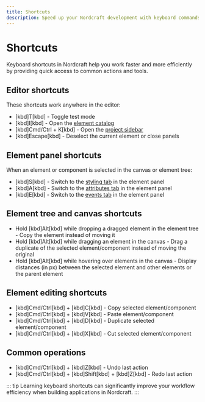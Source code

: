 ```yaml
---
title: Shortcuts
description: Speed up your Nordcraft development with keyboard commands for navigation, element selection, panel switching and common editing operations.
---
```


# Shortcuts
Keyboard shortcuts in Nordcraft help you work faster and more efficiently by providing quick access to common actions and tools.

## Editor shortcuts
These shortcuts work anywhere in the editor:
- [kbd]T[kbd] - Toggle test mode
- [kbd]I[kbd] - Open the [element catalog](/the-editor/element-tree#element-catalog)
- [kbd]Cmd/Ctrl + K[kbd] - Open the [project sidebar](/the-editor/project-sidebar)
- [kbd]Escape[kbd] - Deselect the current element or close panels

## Element panel shortcuts
When an element or component is selected in the canvas or element tree:
- [kbd]S[kbd] - Switch to the [styling tab](/the-editor/element-panel#styling-tab) in the element panel
- [kbd]A[kbd] - Switch to the [attributes tab](/the-editor/element-panel#attributes-tab) in the element panel
- [kbd]E[kbd] - Switch to the [events tab](/the-editor/element-panel#events-tab) in the element panel

## Element tree and canvas shortcuts
- Hold [kbd]Alt[kbd] while dropping a dragged element in the element tree - Copy the element instead of moving it
- Hold [kbd]Alt[kbd] while dragging an element in the canvas - Drag a duplicate of the selected element/component instead of moving the original
- Hold [kbd]Alt[kbd] while hovering over elements in the canvas - Display distances (in px) between the selected element and other elements or the parent element

## Element editing shortcuts
- [kbd]Cmd/Ctrl[kbd] + [kbd]C[kbd] - Copy selected element/component
- [kbd]Cmd/Ctrl[kbd] + [kbd]V[kbd] - Paste element/component
- [kbd]Cmd/Ctrl[kbd] + [kbd]D[kbd] - Duplicate selected element/component
- [kbd]Cmd/Ctrl[kbd] + [kbd]X[kbd] - Cut selected element/component

## Common operations
- [kbd]Cmd/Ctrl[kbd] + [kbd]Z[kbd] - Undo last action
- [kbd]Cmd/Ctrl[kbd] + [kbd]Shift[kbd] + [kbd]Z[kbd] - Redo last action


::: tip
Learning keyboard shortcuts can significantly improve your workflow efficiency when building applications in Nordcraft.
:::